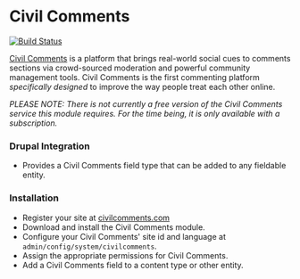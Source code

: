 # Civil Comments
[![Build Status](https://travis-ci.org/ChromaticHQ/civilcomments.svg?branch=8.x-1.x)](https://travis-ci.org/ChromaticHQ/civilcomments)

[Civil Comments](https://www.civilcomments.com) is a platform that brings real-world social cues to comments sections via crowd-sourced moderation and powerful community management tools. Civil Comments is the first commenting platform _specifically designed_ to improve the way people treat each other online.

_PLEASE NOTE: There is not currently a free version of the Civil Comments service this module requires. For the time being, it is only available with a subscription._

### Drupal Integration
* Provides a Civil Comments field type that can be added to any fieldable entity.

### Installation
* Register your site at [civilcomments.com](https://www.civilcomments.com)
* Download and install the Civil Comments module.
* Configure your Civil Comments' site id and language at `admin/config/system/civilcomments`.
* Assign the appropriate permissions for Civil Comments.
* Add a Civil Comments field to a content type or other entity.
